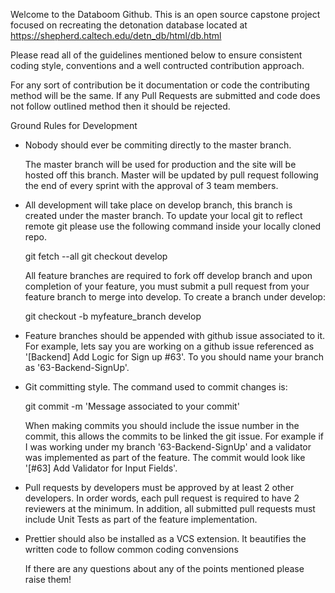 
Welcome to the Databoom Github. This is an open source capstone project focused on recreating the detonation database located at https://shepherd.caltech.edu/detn_db/html/db.html

Please read all of the guidelines mentioned below to ensure consistent coding style, conventions and a well contructed contribution approach.

For any sort of contribution be it documentation or code the contributing method will be the same. If any Pull Requests are submitted and code does not follow outlined method then it should be rejected.

Ground Rules for Development

- Nobody should ever be commiting directly to the master branch. 

    The master branch will be used for production and the site will be hosted off this branch. Master will be updated by pull request following the end of every sprint with the approval of 3 team members. 

- All development will take place on develop branch, this branch is created under the master branch. To update your local git to reflect remote git please use the following command inside your locally cloned repo.

    git fetch --all
    git checkout develop 

    All feature branches are required to fork off develop branch and upon completion of your feature, you must submit a pull request from your feature branch to merge into develop. To create a branch under develop:

    git checkout -b myfeature_branch develop

- Feature branches should be appended with github issue associated to it. For example, lets say you  are working on a github issue referenced as '[Backend] Add Logic for Sign up #63'. To you should name your branch as '63-Backend-SignUp'.

- Git committing style. The command used to commit changes is:

    git commit -m 'Message associated to your commit' 

    When making commits you should include the issue number in the commit, this allows the commits to be linked the git issue. For example if I was working under my branch '63-Backend-SignUp' and a validator was implemented as part of the feature. The commit would look like '[#63] Add Validator for Input Fields'. 

- Pull requests by developers must be approved by at least 2 other developers. In order words, each pull request is required to have 2 reviewers at the minimum. In addition, all submitted pull requests must include Unit Tests as part of the feature implementation.

- Prettier should also be installed as a VCS extension. It beautifies the written code to follow common coding convensions


    If there are any questions about any of the points mentioned please raise them! 
